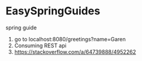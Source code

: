 # EasySpringGuides
spring guide

1. go to localhost:8080/greetings?name=Garen
2. Consuming REST api
3. https://stackoverflow.com/a/64739888/4952262
